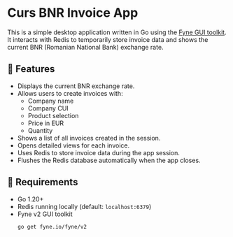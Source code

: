 # Curs BNR Invoice App

This is a simple desktop application written in Go using the [Fyne GUI toolkit](https://fyne.io/). It interacts with Redis to temporarily store invoice data and shows the current BNR (Romanian National Bank) exchange rate.

## 🧾 Features

- Displays the current BNR exchange rate.
- Allows users to create invoices with:
  - Company name
  - Company CUI
  - Product selection
  - Price in EUR
  - Quantity
- Shows a list of all invoices created in the session.
- Opens detailed views for each invoice.
- Uses Redis to store invoice data during the app session.
- Flushes the Redis database automatically when the app closes.

## 🧰 Requirements

- Go 1.20+
- Redis running locally (default: `localhost:6379`)
- Fyne v2 GUI toolkit  
  ```bash
  go get fyne.io/fyne/v2